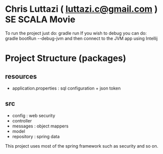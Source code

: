 # Chris Luttazi ( luttazi.c@gmail.com ) SE SCALA Movie

To run the project just do: gradle run
If you wish to debug you can do: gradle bootRun --debug-jvm
and then connect to the JVM app using Intellij

# Project Structure (packages)
## resources
  - application.properties : sql configuration + json token
## src
  - config : web security
  - controller
  - messages : object mappers
  - model
  - repository : spring data

This project uses most of the spring framework such as security and so on.